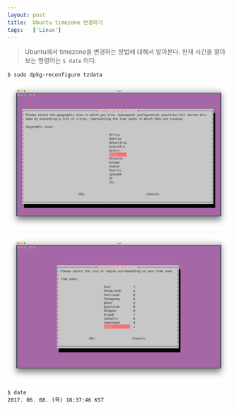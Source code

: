 ```yaml
---
layout: post
title:  Ubuntu timezone 변경하기
tags:   ['Linux']
---
```


> Ubuntu에서 timezone을 변경하는 방법에 대해서 알아본다. 현재 시간을 알아보는 명령어는 `$ date` 이다.  

```
$ sudo dpkg-reconfigure tzdata
```  

![tzdata](/images/ubuntu-timezone/tzdata1.png)   

![tzdata](/images/ubuntu-timezone/tzdata2.png)  

```
$ date
2017. 06. 08. (목) 18:37:46 KST
```  
